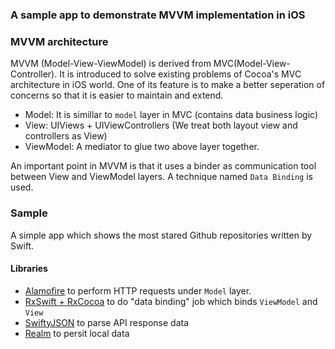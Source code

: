 ### A sample app to demonstrate MVVM implementation in iOS

### MVVM architecture
MVVM (Model-View-ViewModel) is derived from MVC(Model-View-Controller).
It is introduced to solve existing problems of Cocoa's MVC architecture in iOS world.
One of its feature is to make a better seperation of concerns so that it is easier to maintain and extend.
* Model: It is simillar to `model` layer in MVC (contains data business logic)
* View: UIViews + UIViewControllers (We treat both layout view and controllers as View)
* ViewModel: A mediator to glue two above layer together.

An important point in MVVM is that it uses a binder as communication tool between View and ViewModel layers.
A technique named `Data Binding` is used. 

### Sample
A simple app which shows the most stared Github repositories written by Swift.

#### Libraries
* [Alamofire](https://github.com/Alamofire/Alamofire) to perform HTTP requests under `Model` layer.
* [RxSwift + RxCocoa](https://github.com/ReactiveX/RxSwift) to do "data binding" job which binds `ViewModel` and `View`
* [SwiftyJSON](https://github.com/SwiftyJSON/SwiftyJSON) to parse API response data
* [Realm](https://github.com/realm/realm-cocoa) to persit local data
